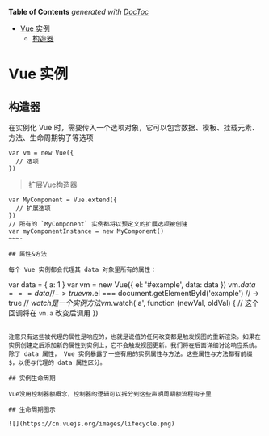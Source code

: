 <!-- START doctoc generated TOC please keep comment here to allow auto update -->
<!-- DON'T EDIT THIS SECTION, INSTEAD RE-RUN doctoc TO UPDATE -->
**Table of Contents**  *generated with [DocToc](https://github.com/thlorenz/doctoc)*

- [Vue 实例](#vue-%E5%AE%9E%E4%BE%8B)
  - [构造器](#%E6%9E%84%E9%80%A0%E5%99%A8)

<!-- END doctoc generated TOC please keep comment here to allow auto update -->

# Vue 实例

## 构造器

在实例化 Vue 时，需要传入一个选项对象，它可以包含数据、模板、挂载元素、方法、生命周期钩子等选项

	var vm = new Vue({
	  // 选项
	})

> 扩展Vue构造器

~~~
var MyComponent = Vue.extend({
  // 扩展选项
})
// 所有的 `MyComponent` 实例都将以预定义的扩展选项被创建
var myComponentInstance = new MyComponent()
~~~-

## 属性&方法

每个 Vue 实例都会代理其 data 对象里所有的属性：

~~~
var data = { a: 1 }
var vm = new Vue({
  el: '#example',
  data: data
})
vm.$data === data // -> true
vm.$el === document.getElementById('example') // -> true
// $watch 是一个实例方法
vm.$watch('a', function (newVal, oldVal) {
  // 这个回调将在 `vm.a`  改变后调用
})
~~~

注意只有这些被代理的属性是响应的，也就是说值的任何改变都是触发视图的重新渲染。如果在实例创建之后添加新的属性到实例上，它不会触发视图更新。我们将在后面详细讨论响应系统。
除了 data 属性， Vue 实例暴露了一些有用的实例属性与方法。这些属性与方法都有前缀 $，以便与代理的 data 属性区分。

## 实例生命周期

Vue没用控制器额概念，控制器的逻辑可以拆分到这些声明周期额流程钩子里

## 生命周期图示

![](https://cn.vuejs.org/images/lifecycle.png)